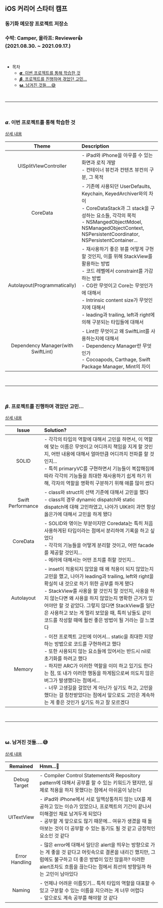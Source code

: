 ## iOS 커리어 스타터 캠프
### 동기화 메모장 프로젝트 저장소
### 수박: Camper, 올라프: Reviewer👍 <br> (2021.08.30. ~ 2021.09.17.)

<br>

* 목차
  * [𝞪. 이번 프로젝트를 통해 학습한 것](#𝞪-이번-프로젝트를-통해-학습한-것)
  * [𝞫. 프로젝트를 진행하며 겪었던 고민...](#𝞫-프로젝트를-진행하며-겪었던-고민)
  * [𝞈. 남겨진 것들....😅](#𝞈-남겨진-것들)

<br>

---

<br>

### 𝞪. 이번 프로젝트를 통해 학습한 것

[상세 내용](./docs/learned/README.md)

| Theme | Description |
| :---: | :--- |
| UISplitVIewController | - iPad와 iPhone을 아우를 수 있는 화면과 로직 개발 <br> - 컨테이너 뷰컨과 컨텐츠 뷰컨의 구분, 그 목적  |
| CoreData | - 기존에 사용되던 UserDefaults, Keychain, KeyedArchiver와의 차이 <br> - CoreDataStack과 그 stack을 구성하는 요소들, 각각의 목적 <br> - NSMangedObjectMdoel, NSManagedObjectContext, NSPersistentCoordinator, NSPersistentContainer... |
| Autolayout(Programmatically) | - 재사용하기 좋은 뷰를 어떻게 구현할 것인지, 이를 위해 StackView를 활용하는 방법 <br> - 코드 레벨에서 constraint를 가감하는 방법 <br> - CG란 무엇이고 Core는 무엇인가에 대해서 <br> - Intrinsic content size가 무엇인지에 대해서 <br> - leading과 trailing, left과 right에 의해 구분되는 타입들에 대해서 |
| Dependency Manager(with SwiftLint) | - Lint란 무엇이고 왜 SwiftLint를 사용하는지에 대해서 <br> - Dependency Manager란 무엇인가 <br> - Cocoapods, Carthage, Swift Package Manager, Mint의 차이 |

<br>

---

<br>

### 𝞫. 프로젝트를 진행하며 겪었던 고민...

[상세 내용](./docs/issue/README.md)

| Issue | Solution? |
| :---: | :--- |
| SOLID | - 각각의 타입의 역할에 대해서 고민을 하면서, 이 역할에 맞는 이름은 무엇이고 어디까지 책임을 지게 할 것인지, 어떤 내용에 대해서 얼마만큼 어디까지 전파를 할 것인지... <br> - 특히 primaryVC를 구현하면서 기능들이 복잡해짐에 따라 각각의 기능들을 최대한 재사용하기 쉽게 하기 위해, 각자의 역할을 명확히 구분하기 위해 애를 많이 썼다 |
| Swift Performance | - class와 struct의 선택 기준에 대해서 고민을 했다 <br> - class의 경우 dynamic dispatch와 static dispatch에 대해 고민하였고, 나아가 UIKit이 과연 항상 옳은가에 대해서 고민을 하게 됐다 |
| CoreData | - SOLID와 엮이는 부분이지만 Coredata는 특히 처음 사용하게된 타입이라는 점에서 분리하여 기록을 하고 싶었다 <br> - 각각의 기능들을 어떻게 분리할 것이고, 어떤 facade를 제공할 것인지... <br> - 에러에 대해서는 어떤 조치를 취할 것인지...| 
| Autolayout | - inset이 적용되지 않았을 때 왜 적용이 되지 않았는지 고민을 했고, 나아가 leading과 trailing, left와 right을 확실히 내 것으로 하기 위한 공부를 하게 됐다 <br> - StackView를 사용을 할 것인지 말 것인지, 사용을 하지 않는다면 왜 사용을 하지 않았는지 명확한 근거가 있어야만 할 것 같았다. 그렇지 않다면 StackView를 일단은 사용하고 보는 게 멀리 보았을 때, 특히 남들도 같이 코드를 작성할 때에 훨씬 좋은 방법이 될 거라는 걸 느꼈다|
| Memory | - 이전 프로젝트 고민에 이어서... static을 최대한 지양하는 방법으로 코드를 구현하려고 했다 <br> - 또한 사용되지 않는 요소들에 있어서는 반드시 nil로 초기화를 하려고 했다 <br> - 하지만 ARC가 이러한 역할을 이미 하고 있기도 한다는 점, 또 내가 이러한 행동을 하게됨으로써 의도치 않은 버그가 발생했다는 점에서... <br> - 너무 고생길을 걸었던 게 아닌가 싶기도 하고, 고민을 했다는 걸 칭찬받았다는 점에서 앞으로도 고민은 계속하는 게 좋은 것인가 싶기도 하고 잘 모르겠다|

<br>

---

<br>

### 𝞈. 남겨진 것들....😅

[상세 내용](./docs/remained/README.md)

| Remained | Hmm...🤔 |
| :---: | :--- |
| Debug Target | - Compiler Control Statements와 Repository pattern에 대해서 공부를 할 수 있는 키워드가 됐지만, 실제로 적용을 하지 못했다는 점에서 아쉬움이 남는다 |
| UITextView | - iPad와 iPhone에서 서로 일맥상통하지 않는 UX를 제공하고 있는 이슈가 있었으나, 프로젝트의 기간이 끝나서 미해결인 채로 남겨두게 되었다 <br> - 공부할 게 앞으로도 많기 때문에... 여유가 생겼을 때 돌아보는 것이 더 공부할 수 있는 동기도 될 것 같고 긍정적인 요소인 것 같다|
| Error Handling | - 많은 error에 대해서 일단은 alert을 띄우는 방향으로 가는 게 좋을 것 같다고 머릿속으로 결론을 내리긴 했지만, 그럼에도 불구하고 더 좋은 방법이 있진 않을까? 이러한 alert조차도 흐름을 끊는다는 점에서 최선의 방향일까 하는 고민이 남아있다 |
| Naming | - 언제나 어려운 이름짓기... 특히 타입의 역할을 대표할 수 있고 구분할 수 있는 이름을 지으려는 게 너무 어렵다 <br> - 앞으로도 계속 공부를 해야할 것 같다 |